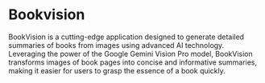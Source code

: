 # Bookvision
BookVision is a cutting-edge application designed to generate detailed summaries of books from images using advanced AI technology. Leveraging the power of the Google Gemini Vision Pro model, BookVision transforms images of book pages into concise and informative summaries, making it easier for users to grasp the essence of a book quickly.
